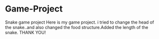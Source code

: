 # Game-Project
Snake game project
Here is my game project.
i tried to change the head of the snake..and also changed the food structure.Added the length of the snake.
THANK YOU!
